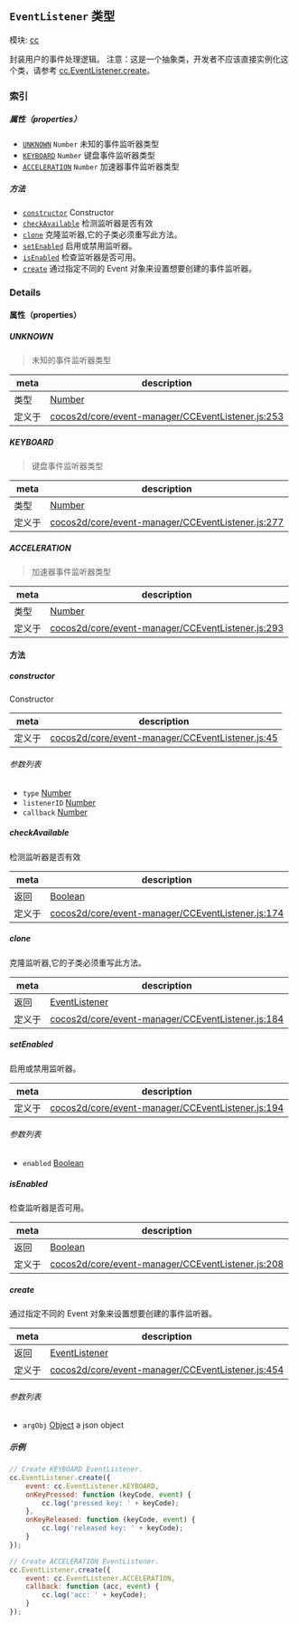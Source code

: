 ## `EventListener` 类型



模块: [cc](../modules/cc.md)


封装用户的事件处理逻辑。
注意：这是一个抽象类，开发者不应该直接实例化这个类，请参考 <a href="../classes/EventListener.html#method_create" class="crosslink">cc.EventListener.create</a>。


### 索引

##### 属性（properties）

  - [`UNKNOWN`](#unknown) `Number` 未知的事件监听器类型
  - [`KEYBOARD`](#keyboard) `Number` 键盘事件监听器类型
  - [`ACCELERATION`](#acceleration) `Number` 加速器事件监听器类型



##### 方法

  - [`constructor`](#constructor) Constructor
  - [`checkAvailable`](#checkavailable) 检测监听器是否有效
  - [`clone`](#clone) 克隆监听器,它的子类必须重写此方法。
  - [`setEnabled`](#setenabled) 启用或禁用监听器。
  - [`isEnabled`](#isenabled) 检查监听器是否可用。
  - [`create`](#create) 通过指定不同的 Event 对象来设置想要创建的事件监听器。



### Details


#### 属性（properties）


##### UNKNOWN

> 未知的事件监听器类型

| meta | description |
|------|-------------|
| 类型 | <a href="https://developer.mozilla.org/en/JavaScript/Reference/Global_Objects/Number" class="crosslink external" target="_blank">Number</a> |
| 定义于 | [cocos2d/core/event-manager/CCEventListener.js:253](https://github.com/cocos-creator/engine/blob/de46973d0b5edcff4f973186ce89752080cb6b7c/cocos2d/core/event-manager/CCEventListener.js#L253) |



##### KEYBOARD

> 键盘事件监听器类型

| meta | description |
|------|-------------|
| 类型 | <a href="https://developer.mozilla.org/en/JavaScript/Reference/Global_Objects/Number" class="crosslink external" target="_blank">Number</a> |
| 定义于 | [cocos2d/core/event-manager/CCEventListener.js:277](https://github.com/cocos-creator/engine/blob/de46973d0b5edcff4f973186ce89752080cb6b7c/cocos2d/core/event-manager/CCEventListener.js#L277) |



##### ACCELERATION

> 加速器事件监听器类型

| meta | description |
|------|-------------|
| 类型 | <a href="https://developer.mozilla.org/en/JavaScript/Reference/Global_Objects/Number" class="crosslink external" target="_blank">Number</a> |
| 定义于 | [cocos2d/core/event-manager/CCEventListener.js:293](https://github.com/cocos-creator/engine/blob/de46973d0b5edcff4f973186ce89752080cb6b7c/cocos2d/core/event-manager/CCEventListener.js#L293) |






<!-- Method Block -->
#### 方法


##### constructor

Constructor

| meta | description |
|------|-------------|
| 定义于 | [cocos2d/core/event-manager/CCEventListener.js:45](https://github.com/cocos-creator/engine/blob/de46973d0b5edcff4f973186ce89752080cb6b7c/cocos2d/core/event-manager/CCEventListener.js#L45) |

###### 参数列表
- `type` <a href="https://developer.mozilla.org/en/JavaScript/Reference/Global_Objects/Number" class="crosslink external" target="_blank">Number</a> 
- `listenerID` <a href="https://developer.mozilla.org/en/JavaScript/Reference/Global_Objects/Number" class="crosslink external" target="_blank">Number</a> 
- `callback` <a href="https://developer.mozilla.org/en/JavaScript/Reference/Global_Objects/Number" class="crosslink external" target="_blank">Number</a> 


##### checkAvailable

检测监听器是否有效

| meta | description |
|------|-------------|
| 返回 | <a href="https://developer.mozilla.org/en/JavaScript/Reference/Global_Objects/Boolean" class="crosslink external" target="_blank">Boolean</a> 
| 定义于 | [cocos2d/core/event-manager/CCEventListener.js:174](https://github.com/cocos-creator/engine/blob/de46973d0b5edcff4f973186ce89752080cb6b7c/cocos2d/core/event-manager/CCEventListener.js#L174) |



##### clone

克隆监听器,它的子类必须重写此方法。

| meta | description |
|------|-------------|
| 返回 | <a href="../classes/EventListener.html" class="crosslink">EventListener</a> 
| 定义于 | [cocos2d/core/event-manager/CCEventListener.js:184](https://github.com/cocos-creator/engine/blob/de46973d0b5edcff4f973186ce89752080cb6b7c/cocos2d/core/event-manager/CCEventListener.js#L184) |



##### setEnabled

启用或禁用监听器。

| meta | description |
|------|-------------|
| 定义于 | [cocos2d/core/event-manager/CCEventListener.js:194](https://github.com/cocos-creator/engine/blob/de46973d0b5edcff4f973186ce89752080cb6b7c/cocos2d/core/event-manager/CCEventListener.js#L194) |

###### 参数列表
- `enabled` <a href="https://developer.mozilla.org/en/JavaScript/Reference/Global_Objects/Boolean" class="crosslink external" target="_blank">Boolean</a> 


##### isEnabled

检查监听器是否可用。

| meta | description |
|------|-------------|
| 返回 | <a href="https://developer.mozilla.org/en/JavaScript/Reference/Global_Objects/Boolean" class="crosslink external" target="_blank">Boolean</a> 
| 定义于 | [cocos2d/core/event-manager/CCEventListener.js:208](https://github.com/cocos-creator/engine/blob/de46973d0b5edcff4f973186ce89752080cb6b7c/cocos2d/core/event-manager/CCEventListener.js#L208) |



##### create

通过指定不同的 Event 对象来设置想要创建的事件监听器。

| meta | description |
|------|-------------|
| 返回 | <a href="../classes/EventListener.html" class="crosslink">EventListener</a> 
| 定义于 | [cocos2d/core/event-manager/CCEventListener.js:454](https://github.com/cocos-creator/engine/blob/de46973d0b5edcff4f973186ce89752080cb6b7c/cocos2d/core/event-manager/CCEventListener.js#L454) |

###### 参数列表
- `argObj` <a href="https://developer.mozilla.org/en/JavaScript/Reference/Global_Objects/Object" class="crosslink external" target="_blank">Object</a> a json object

##### 示例

```js
// Create KEYBOARD EventListener.
cc.EventListener.create({
    event: cc.EventListener.KEYBOARD,
    onKeyPressed: function (keyCode, event) {
        cc.log('pressed key: ' + keyCode);
    },
    onKeyReleased: function (keyCode, event) {
        cc.log('released key: ' + keyCode);
    }
});

// Create ACCELERATION EventListener.
cc.EventListener.create({
    event: cc.EventListener.ACCELERATION,
    callback: function (acc, event) {
        cc.log('acc: ' + keyCode);
    }
});
```


